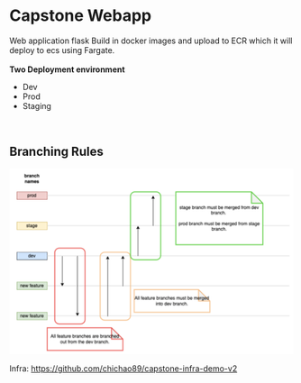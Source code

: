# Capstone Webapp
Web application flask
Build in docker images and upload to ECR which it will deploy to ecs using Fargate.
<br>
<br><b>Two Deployment environment</b>
<ul>
  <li>
    Dev
  </li>
  <li>
    Prod
  </li>
  <li>
    Staging
  </li>
</ul>
<br>
<h2>Branching Rules</h2>
<img src="Diagrams/diagrams.png" alt="System Architecture Diagram" width="800">


Infra: https://github.com/chichao89/capstone-infra-demo-v2
